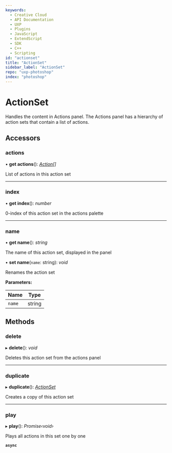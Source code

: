 ```yaml
---
keywords:
  - Creative Cloud
  - API Documentation
  - UXP
  - Plugins
  - JavaScript
  - ExtendScript
  - SDK
  - C++
  - Scripting
id: "actionset"
title: "ActionSet"
sidebar_label: "ActionSet"
repo: "uxp-photoshop"
index: "photoshop"
---
```


# ActionSet

Handles the content in Actions panel. The Actions panel has a hierarchy of action sets that contain a list of actions.

## Accessors

###  actions

• **get actions**(): *[Action](/ps_reference/classes/action/)[]*

List of actions in this action set

___

###  index

• **get index**(): *number*

0-index of this action set in the actions palette

___

###  name

• **get name**(): *string*

The name of this action set, displayed in the panel

• **set name**(`name`: string): *void*

Renames the action set

**Parameters:**

Name | Type |
------ | ------ |
`name` | string |

## Methods

###  delete

▸ **delete**(): *void*

Deletes this action set from the actions panel

___

###  duplicate

▸ **duplicate**(): *[ActionSet](/ps_reference/classes/actionset)*

Creates a copy of this action set

___

###  play

▸ **play**(): *Promise‹void›*

Plays all actions in this set one by one

**`async`**
